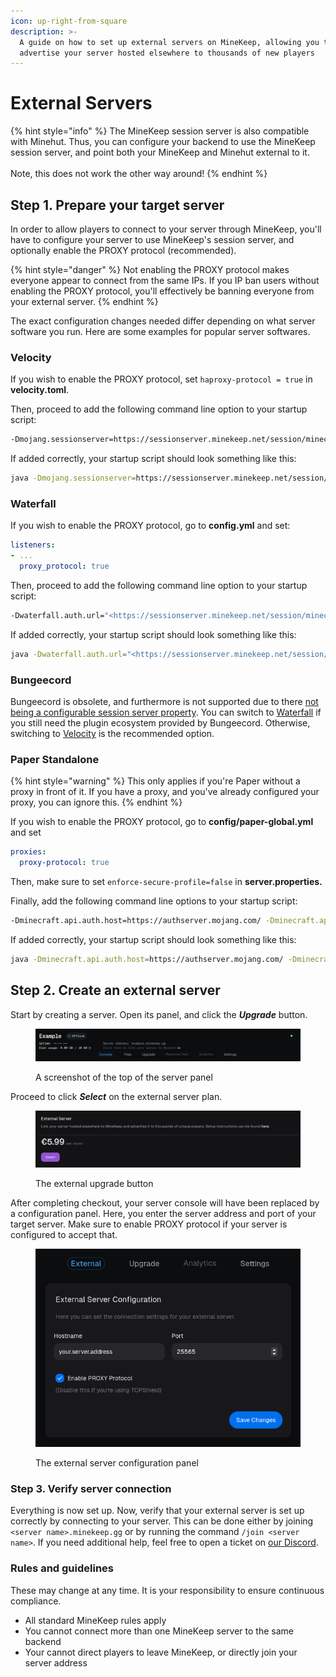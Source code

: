```yaml
---
icon: up-right-from-square
description: >-
  A guide on how to set up external servers on MineKeep, allowing you to
  advertise your server hosted elsewhere to thousands of new players
---
```


# External Servers

{% hint style="info" %}
The MineKeep session server is also compatible with Minehut. Thus, you can configure your backend to use the MineKeep session server, and point both your MineKeep and Minehut external to it.\
\
Note, this does not work the other way around!
{% endhint %}

## Step 1. Prepare your target server

In order to allow players to connect to your server through MineKeep, you'll have to configure your server to use MineKeep's session server, and optionally enable the PROXY protocol (recommended).

{% hint style="danger" %}
Not enabling the PROXY protocol makes everyone appear to connect from the same IPs. If you IP ban users without enabling the PROXY protocol, you'll effectively be banning everyone from your external server.
{% endhint %}

The exact configuration changes needed differ depending on what server software you run. Here are some examples for popular server softwares.

### Velocity

If you wish to enable the PROXY protocol, set `haproxy-protocol = true` in **velocity.toml**.

Then, proceed to add the following command line option to your startup script:

```bash
-Dmojang.sessionserver=https://sessionserver.minekeep.net/session/minecraft/hasJoined
```

If added correctly, your startup script should look something like this:

```bash
java -Dmojang.sessionserver=https://sessionserver.minekeep.net/session/minecraft/hasJoined -jar velocity.jar
```

### Waterfall

If you wish to enable the PROXY protocol, go to **config.yml** and set:

```yaml
listeners:
- ...
  proxy_protocol: true
```

Then, proceed to add the following command line option to your startup script:

```bash
-Dwaterfall.auth.url="<https://sessionserver.minekeep.net/session/minecraft/hasJoined?username=%s&serverId=%s%s>"
```

If added correctly, your startup script should look something like this:

```bash
java -Dwaterfall.auth.url="<https://sessionserver.minekeep.net/session/minecraft/hasJoined?username=%s&serverId=%s%s>" -jar waterfall.jar
```

### Bungeecord

Bungeecord is obsolete, and furthermore is not supported due to there [not being a configurable session server property](https://github.com/SpigotMC/BungeeCord/pull/3201). You can switch to [Waterfall](https://papermc.io/downloads/waterfall) if you still need the plugin ecosystem provided by Bungeecord. Otherwise, switching to [Velocity](https://papermc.io/software/velocity) is the recommended option.

### Paper Standalone

{% hint style="warning" %}
This only applies if you're Paper without a proxy in front of it. If you have a proxy, and you've already configured your proxy, you can ignore this.
{% endhint %}

If you wish to enable the PROXY protocol, go to **config/paper-global.yml** and set

```yaml
proxies:
  proxy-protocol: true
```

Then, make sure to set `enforce-secure-profile=false` in **server.properties.**

Finally, add the following command line options to your startup script:

```bash
-Dminecraft.api.auth.host=https://authserver.mojang.com/ -Dminecraft.api.account.host=https://api.mojang.com/ -Dminecraft.api.services.host=https://api.minecraftservices.com/ -Dminecraft.api.session.host=https://sessionserver.minekeep.net
```

If added correctly, your startup script should look something like this:

```bash
java -Dminecraft.api.auth.host=https://authserver.mojang.com/ -Dminecraft.api.account.host=https://api.mojang.com/ -Dminecraft.api.services.host=https://api.minecraftservices.com/ -Dminecraft.api.session.host=https://sessionserver.minekeep.net -jar paper.jar
```

## Step 2. Create an external server

Start by creating a server. Open its panel, and click the _**Upgrade**_ button.

<figure><img src=".gitbook/assets/image (1).png" alt=""><figcaption><p>A screenshot of the top of the server panel</p></figcaption></figure>

Proceed to click _**Select**_ on the external server plan.

<figure><img src=".gitbook/assets/image.png" alt=""><figcaption><p>The external upgrade button</p></figcaption></figure>

After completing checkout, your server console will have been replaced by a configuration panel. Here, you enter the server address and port of your target server. Make sure to enable PROXY protocol if your server is configured to accept that.

<figure><img src=".gitbook/assets/image (3).png" alt=""><figcaption><p>The external server configuration panel</p></figcaption></figure>

### Step 3. Verify server connection

Everything is now set up. Now, verify that your external server is set up correctly by connecting to your server. This can be done either by joining `<server name>.minekeep.gg` or by running the command `/join <server name>`. If you need additional help, feel free to open a ticket on [our Discord](https://discord.minekeep.net).

### Rules and guidelines

These may change at any time. It is your responsibility to ensure continuous compliance.

* All standard MineKeep rules apply
* You cannot connect more than one MineKeep server to the same backend
* Your cannot direct players to leave MineKeep, or directly join your server address
